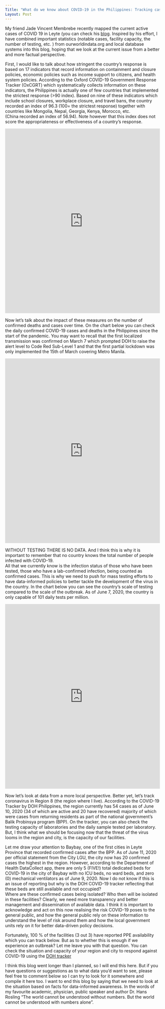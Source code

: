 ```yaml
---
Title: "What do we know about COVID-19 in the Philippines: Tracking cases and facility capacity"
Layout: Post
---
```


My friend Jade Vincent Membrebe recently mapped the current active cases of COVID 19 in Leyte (you can check his [blog](https://jadevincentmembrebe.wordpress.com/2020/06/08/covid-19-cases-in-leyte/?fbclid=IwAR03Wd4A5jc3EZMneCKSxtcVVon40hk9YBtkcsj3jP9oRY_KMOqKMrSUnzA). 
Inspired by his effort, I have combined important statistics (notable cases, facility capacity, the number of testing, etc. ) 
from ourworldindata.org and local database systems into this blog, hoping that we look at the current issue from a better and more factual perspective.

First, I would like to talk about how stringent the country’s response is based on 17 indicators that record information on 
containment and closure policies, economic policies such as income support to citizens, and health system policies. 
According to the Oxford COVID-19 Government Response Tracker (OxCGRT) which systematically collects information on these indicators, 
the Philippines is actually one of few countries that implemented the strictest response (>90 index). 
Based on nine of these indicators which include school closures, workplace closure, and travel bans, 
the country recorded an index of 96.3 (100= the strictest response) together with countries like Mongolia, Nepal, Georgia, Kenya, Morocco, etc.  
(China recorded an index of 56.94). Note however that this index does not score the appropriateness or effectiveness of a country’s response.

<iframe src="https://ourworldindata.org/grapher/covid-stringency-index?time=2020-02-02&region=Asia&country=~PHL" loading="lazy" style="width: 100%; height: 600px; border: 0px none;"></iframe>

Now let’s talk about the impact of these measures on the number of confirmed deaths and cases over time. 
On the chart below you can check the daily confirmed COVID-19 cases and deaths in the Philippines since the start of the pandemic. 
You may want to recall that the first localized transmission was confirmed on March 7 which prompted DOH to raise the alert level to Code Red Sub-Level 1 
and that the first partial lockdown was only implemented the 15th of March covering Metro Manila.

<iframe src="https://ourworldindata.org/grapher/daily-covid-cases-deaths?country=~PHL" loading="lazy" style="width: 100%; height: 600px; border: 0px none;"></iframe>

WITHOUT TESTING THERE IS NO DATA. And I think this is why it is important to remember that no country knows the total number of people infected with COVID-19.  
All that we currently know is the infection status of those who have been tested, those who have a lab-confirmed infection, being counted as confirmed cases. 
This is why we need to push for mass testing efforts to have data-informed policies to better tackle the development of the virus in the country. 
In the chart below you can see the country’s scale of testing compared to the scale of the outbreak. 
As of June 7, 2020, the country is only capable of 101 daily tests per million. 

<iframe src="https://ourworldindata.org/grapher/covid-19-daily-tests-vs-daily-new-confirmed-cases-per-million?time=2020-01-08..2020-06-07&country=~PHL" loading="lazy" style="width: 100%; height: 600px; border: 0px none;"></iframe>

Now let’s look at data from a more local perspective. Better yet, let’s track coronavirus in Region 8 (the region where I live). 
According to the COVID-19 Tracker by DOH Philippines, the region currently has 54 cases as of June 10, 2020 (34 of which are active and 20 have recovered) 
majority of which were cases from returning residents as part of the national government’s Balik Probinsya program (BPP). 
On the tracker, you can also check the testing capacity of laboratories and the daily sample tested per laboratory. 
But, I think what we should be focusing now that the threat of the virus looms in the region and city, is the capacity of our facilities.

Let me draw your attention to Baybay, one of the first cities in Leyte Province that recorded confirmed cases after the BPP. 
As of June 11, 2020 per official statement from the City LGU, the city now has 20 confirmed cases the highest in the region. 
However, according to the Department of Health DataCollect app, there are only 5 (FIVE!) total dedicated beds for COVID-19 in the city of 
Baybay with no ICU beds, no ward beds, and zero (0) mechanical ventilators as of June 9, 2020. 
Now I do not know if this is an issue of reporting but why is the DOH COVID-19 tracker reflecting that these beds are still available and not occupied?  
Where are these confirmed cases being isolated? Who then will be isolated in these facilities? 
Clearly, we need more transparency and better management and dissemination of available data. 
I think it is important to acknowledge and act on this now realising the risk COVID-19 poses to the general public, 
and how the general public rely on these information to understand the level of risk around them and how the local government units 
rely on it for better data-driven policy decisions.

Fortunately, 100 % of the facilities (3 out 3) have reported PPE availability which you can track below. But as to whether this is enough if we experience 
an outbreak? Let me leave you with that question. You can check the situation and capacity of your region and city to respond against COVID-19 using the [DOH tracker](https://ncovtracker.doh.gov.ph)

I think this blog went longer than I planned, so I will end this here.  But if you have questions or suggestions as to what data you’d want to see, 
please feel free to comment below so I can try to look for it somewhere and compile it here too. I want to end this blog by saying that we need to look at 
the situation based on facts for data-informed awareness. In the words of my favourite academic, physician, public speaker and author Dr. Hans Rosling 
“The world cannot be understood without numbers. But the world cannot be understood with numbers alone”.

